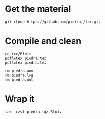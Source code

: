 Get the material
====

    git clone https://github.com/piedraj/tex.git


Compile and clean
====

    cd tex/Blois
    pdflatex piedra.tex
    pdflatex piedra.tex

    rm piedra.aux 
    rm piedra.log
    rm piedra.out


Wrap it
====

    tar -czvf piedra.tgz Blois

